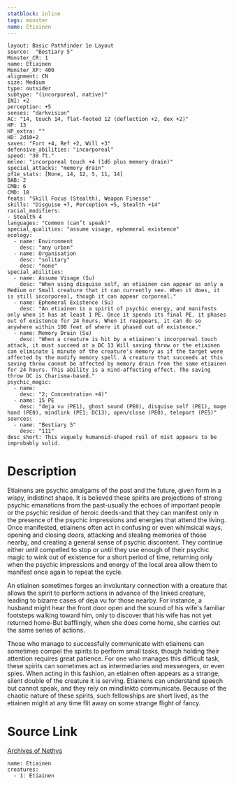 ```yaml
---
statblock: inline
tags: monster
name: Etiainen
---
```

```statblock
layout: Basic Pathfinder 1e Layout
source:  "Bestiary 5"
Monster_CR: 1
name: Etiainen
Monster_XP: 400
alignment: CN
size: Medium
type: outsider
subtype: "(incorporeal, native)"
INI: +2
perception: +5
senses: "darkvision"
AC: "14, touch 14, flat-footed 12 (deflection +2, dex +2)"
HP: 13
HP_extra: ""
HD: 2d10+2
saves: "Fort +4, Ref +2, Will +3"
defensive_abilities: "incorporeal"
speed: "30 ft."
melee: "incorporeal touch +4 (1d6 plus memory drain)"
special_attacks: "memory drain"
pf1e_stats: [None, 14, 12, 5, 11, 14]
BAB: 2
CMB: 6
CMD: 18
feats: "Skill Focus (Stealth), Weapon Finesse"
skills: "Disguise +7, Perception +5, Stealth +14"
racial_modifiers:
- Stealth 4
languages: "Common (can’t speak)"
special_qualities: "assume visage, ephemeral existence"
ecology:
  - name: Environment
    desc: "any urban"
  - name: Organisation
    desc: "solitary"
    desc: "none"
special_abilities:
  - name: Assume Visage (Su)
    desc: "When using disguise self, an etiainen can appear as only a Medium or Small creature that it can currently see. When it does, it is still incorporeal, though it can appear corporeal."
  - name: Ephemeral Existence (Su)
    desc: "An etiainen is a spirit of psychic energy, and manifests only when it has at least 1 PE. Once it spends its final PE, it phases out of existence for 24 hours. When it reappears, it can do so anywhere within 100 feet of where it phased out of existence."
  - name: Memory Drain (Su)
    desc: "When a creature is hit by a etiainen's incorporeal touch attack, it must succeed at a DC 13 Will saving throw or the etiainen can eliminate 1 minute of the creature's memory as if the target were affected by the modify memory spell. A creature that succeeds at this saving throw cannot be affected by memory drain from the same etiainen for 24 hours. This ability is a mind-affecting effect. The saving throw DC is Charisma-based."
psychic_magic:
  - name:
    desc: "2; Concentration +4)"
  - name: 15 PE
    desc: "deja vu (PE1), ghost sound (PE0), disguise self (PE1), mage hand (PE0), mindlink (PE1; DC13), open/close (PE0), teleport (PE5)"
sources:
  - name: "Bestiary 5"
    desc: "111"
desc_short: This vaguely humanoid-shaped roil of mist appears to be improbably solid.
```
# Description
Etiainens are psychic amalgams of the past and the future, given form in a wispy, indistinct shape. It is believed these spirits are projections of strong psychic emanations from the past-usually the echoes of important people or the psychic residue of heroic deeds-and that they can manifest only in the presence of the psychic impressions and energies that attend the living. Once manifested, etiainens often act in confusing or even whimsical ways, opening and closing doors, attacking and stealing memories of those nearby, and creating a general sense of psychic discontent. They continue either until compelled to stop or until they use enough of their psychic magic to wink out of existence for a short period of time, returning only when the psychic impressions and energy of the local area allow them to manifest once again to repeat the cycle.

 An etiainen sometimes forges an involuntary connection with a creature that allows the spirit to perform actions in advance of the linked creature, leading to bizarre cases of deja vu for those nearby. For instance, a husband might hear the front door open and the sound of his wife's familiar footsteps walking toward him, only to discover that his wife has not yet returned home-But bafflingly, when she does come home, she carries out the same series of actions.

 Those who manage to successfully communicate with etiainens can sometimes compel the spirits to perform small tasks, though holding their attention requires great patience. For one who manages this difficult task, these spirits can sometimes act as intermediaries and messengers, or even spies. When acting in this fashion, an etiainen often appears as a strange, silent double of the creature it is serving. Etiainens can understand speech but cannot speak, and they rely on mindlinkto communicate. Because of the chaotic nature of these spirits, such fellowships are short lived, as the etiainen might at any time flit away on some strange flight of fancy.
# Source Link
[Archives of Nethys](https://aonprd.com/MonsterDisplay.aspx?ItemName=Etiainen)
```encounter-table
name: Etiainen
creatures:
  - 1: Etiainen
```
